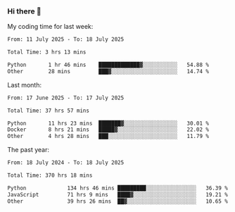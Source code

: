### Hi there 👋

My coding time for last week:

<!--START_SECTION:week-->

```txt
From: 11 July 2025 - To: 18 July 2025

Total Time: 3 hrs 13 mins

Python       1 hr 46 mins    █████████████▓░░░░░░░░░░░   54.88 %
Other        28 mins         ███▓░░░░░░░░░░░░░░░░░░░░░   14.74 %
```

<!--END_SECTION:week-->

Last month:

<!--START_SECTION:month-->

```txt
From: 17 June 2025 - To: 17 July 2025

Total Time: 37 hrs 57 mins

Python       11 hrs 23 mins  ███████▓░░░░░░░░░░░░░░░░░   30.01 %
Docker       8 hrs 21 mins   █████▓░░░░░░░░░░░░░░░░░░░   22.02 %
Other        4 hrs 28 mins   ███░░░░░░░░░░░░░░░░░░░░░░   11.79 %
```

<!--END_SECTION:month-->

The past year:

<!--START_SECTION:year-->

```txt
From: 18 July 2024 - To: 18 July 2025

Total Time: 370 hrs 18 mins

Python             134 hrs 46 mins █████████░░░░░░░░░░░░░░░░   36.39 %
JavaScript         71 hrs 9 mins   ████▓░░░░░░░░░░░░░░░░░░░░   19.21 %
Other              39 hrs 26 mins  ██▓░░░░░░░░░░░░░░░░░░░░░░   10.65 %
```

<!--END_SECTION:year-->
